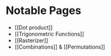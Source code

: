 # Notable Pages

- [[Dot product]]
- [[Trigonometric Functions]]
- [[Rasterizer]]
- [[Combinations]] & [[Permutations]]
